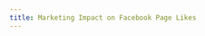 ```yaml
---
title: Marketing Impact on Facebook Page Likes
---
```


<script>window.location.replace("marketing-impact-facebook-likes");</script>